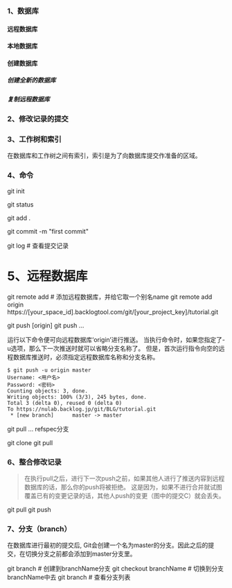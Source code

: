 ### 1、数据库
#### 远程数据库

#### 本地数据库

#### 创建数据库

##### 创建全新的数据库

##### 复制远程数据库


### 2、修改记录的提交


### 3、工作树和索引
在数据库和工作树之间有索引，索引是为了向数据库提交作准备的区域。


### 4、命令
git init

git status

git add .

git commit -m "first commit"

git log # 查看提交记录


# 5、远程数据库
git remote add <name> <url>   # 添加远程数据库，并给它取一个别名name
git remote add origin https://[your_space_id].backlogtool.com/git/[your_project_key]/tutorial.git

git push [origin]
git push <repository> <refspec>...

运行以下命令便可向远程数据库‘origin’进行推送。
当执行命令时，如果您指定了-u选项，那么下一次推送时就可以省略分支名称了。
但是，首次运行指令向空的远程数据库推送时，必须指定远程数据库名称和分支名称。
```
$ git push -u origin master
Username: <用户名>
Password: <密码>
Counting objects: 3, done.
Writing objects: 100% (3/3), 245 bytes, done.
Total 3 (delta 0), reused 0 (delta 0)
To https://nulab.backlog.jp/git/BLG/tutorial.git
 * [new branch]      master -> master
```

git pull <repository> <refspec>...  refspec分支


git clone
git pull


### 6、整合修改记录
>在执行pull之后，进行下一次push之前，如果其他人进行了推送内容到远程数据库的话，那么你的push将被拒绝。
>这是因为，如果不进行合并就试图覆盖已有的变更记录的话，其他人push的变更（图中的提交C）就会丢失。

git pull
git push


### 7、分支（branch）
在数据库进行最初的提交后, Git会创建一个名为master的分支。因此之后的提交，在切换分支之前都会添加到master分支里。

git branch <branchName>  # 创建到branchName分支
git checkout branchName  # 切换到分支branchName中去
git branch  # 查看分支列表



